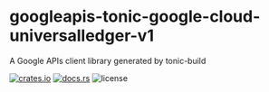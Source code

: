 # googleapis-tonic-google-cloud-universalledger-v1

A Google APIs client library generated by tonic-build

[![crates.io](https://img.shields.io/crates/v/googleapis-tonic-google-cloud-universalledger-v1)](https://crates.io/crates/googleapis-tonic-google-cloud-universalledger-v1)
[![docs.rs](https://img.shields.io/docsrs/googleapis-tonic-google-cloud-universalledger-v1)](https://docs.rs/googleapis-tonic-google-cloud-universalledger-v1)
![license](https://img.shields.io/crates/l/googleapis-tonic-google-cloud-universalledger-v1)
